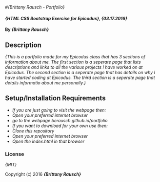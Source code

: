#_{Brittany Rausch - Portfolio}_

#### _{HTML CSS Bootstrap Exercise for Epicodus}, {03.17.2016}_

#### By _**{Brittany Rausch}**_

## Description

_{This is a portfolio made for my Epicodus class that has 3 sections of information about me. The first section is a seperate page that lists descriptions 
and links to all the various projects I have worked on at Epicodus. The second section is a seperate page that has details on why
I have started coding at Epicodus. The third section is a seperate page that details informatio about me personally.}_

## Setup/Installation Requirements

* _If you are just going to visit the webpage then:_
* _Open your preferred internet browser_
* _go to the webpage berausch.github.io/portfolio_
* _If you want to download for your own use then:_
* _Clone this repository_
* _Open your preferred internet browser_
* _Open the index.html in that browser_

### License

*{MIT}*

Copyright (c) 2016 **_{Brittany Rausch}_**
